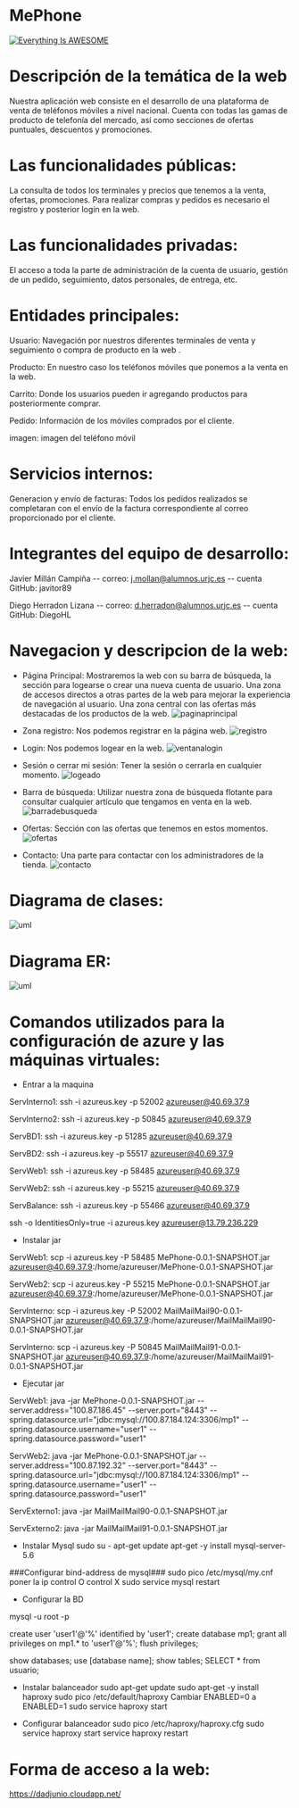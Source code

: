 # MePhone

[![Everything Is AWESOME](http://es.tinypic.com/r/2rg0uag/9)](https://www.youtube.com/watch?v=3qWNKigNENM&feature=youtu.be)




# Descripción de la temática de la web

Nuestra aplicación web consiste en el desarrollo de una plataforma de venta de teléfonos móviles a nivel nacional. 
Cuenta con todas las gamas de producto de telefonía del mercado, así como secciones de ofertas puntuales, descuentos y promociones.

# Las funcionalidades públicas:

La consulta de todos los  terminales y precios que  tenemos a la venta, ofertas, promociones.
Para realizar compras y pedidos es necesario el registro y posterior login en la web.

# Las funcionalidades privadas:

El acceso a toda la parte de administración de la cuenta de usuario, gestión de un pedido, seguimiento, datos personales, de entrega, etc.

# Entidades principales:

Usuario: Navegación por nuestros diferentes terminales de venta y seguimiento o compra de producto en la web .

Producto: En nuestro caso los teléfonos móviles que ponemos a la venta en la web.

Carrito: Donde los usuarios pueden ir agregando productos para posteriormente comprar.

Pedido: Información de los móviles comprados por el cliente.

imagen: imagen del teléfono móvil

# Servicios internos:

Generacion y envío de facturas: Todos los pedidos realizados se completaran con el envío de la factura correspondiente al correo proporcionado por el cliente.

#  Integrantes del equipo de desarrollo:

Javier Millán Campiña  -- correo: j.mollan@alumnos.urjc.es -- cuenta GitHub: javitor89

Diego Herradon Lizana -- correo: d.herradon@alumnos.urjc.es -- cuenta GitHub: DiegoHL

#  Navegacion y descripcion de la web:

* Página Principal:
Mostraremos la web con su barra de búsqueda, la sección para logearse o crear una nueva cuenta de usuario.
Una zona de accesos directos a otras partes de la web para mejorar la experiencia de navegación al usuario.
Una zona central con las ofertas más destacadas de los productos de la web.
![paginaprincipal](https://github.com/javitor89/MePhone/blob/master/capturas/Principal.JPG)

* Zona registro:
Nos podemos registrar en la página web.
![registro](https://github.com/javitor89/MePhone/blob/master/capturas/Registro.JPG)

* Login:
Nos podemos logear en la web.
![ventanalogin](https://github.com/javitor89/MePhone/blob/master/capturas/login.JPG)

* Sesión o cerrar mi sesión:
Tener la sesión o cerrarla en cualquier momento.
![logeado](https://github.com/javitor89/MePhone/blob/master/capturas/Logeado.JPG)

* Barra de búsqueda:
Utilizar nuestra zona de búsqueda flotante para consultar cualquier artículo que tengamos en venta en la web.
![barradebusqueda](https://github.com/javitor89/MePhone/blob/master/capturas/Barra%20de%20busqueda.JPG)

* Ofertas:
Sección con las ofertas que tenemos en estos momentos.
![ofertas](https://github.com/javitor89/MePhone/blob/master/capturas/ofertas.JPG)

* Contacto:
Una parte para contactar con los administradores de la tienda.
![contacto](https://github.com/javitor89/MePhone/blob/master/capturas/Contacto.JPG)

#  Diagrama de clases:
![uml](https://github.com/javitor89/MePhone/blob/master/capturas/UML1.JPG) 

#  Diagrama ER:
![uml](https://github.com/javitor89/MePhone/blob/master/capturas/ER.jpg) 

#  Comandos utilizados para la configuración de azure y las máquinas virtuales:

* Entrar a la maquina
                           
ServInterno1: ssh -i azureus.key -p 52002 azureuser@40.69.37.9

ServInterno2: ssh -i azureus.key -p 50845 azureuser@40.69.37.9

ServBD1: ssh -i azureus.key -p 51285 azureuser@40.69.37.9

ServBD2: ssh -i azureus.key -p 55517 azureuser@40.69.37.9

ServWeb1: ssh -i azureus.key -p 58485 azureuser@40.69.37.9

ServWeb2: ssh -i azureus.key -p 55215 azureuser@40.69.37.9

ServBalance: ssh -i azureus.key -p 55466 azureuser@40.69.37.9

ssh -o IdentitiesOnly=true -i azureus.key azureuser@13.79.236.229


* Instalar jar

ServWeb1: scp -i azureus.key -P 58485 MePhone-0.0.1-SNAPSHOT.jar azureuser@40.69.37.9:/home/azureuser/MePhone-0.0.1-SNAPSHOT.jar

ServWeb2: scp -i azureus.key -P 55215 MePhone-0.0.1-SNAPSHOT.jar azureuser@40.69.37.9:/home/azureuser/MePhone-0.0.1-SNAPSHOT.jar

ServInterno: scp -i azureus.key -P 52002 MailMailMail90-0.0.1-SNAPSHOT.jar azureuser@40.69.37.9:/home/azureuser/MailMailMail90-0.0.1-SNAPSHOT.jar

ServInterno: scp -i azureus.key -P 50845 MailMailMail91-0.0.1-SNAPSHOT.jar azureuser@40.69.37.9:/home/azureuser/MailMailMail91-0.0.1-SNAPSHOT.jar


* Ejecutar jar

ServWeb1: java -jar MePhone-0.0.1-SNAPSHOT.jar --server.address="100.87.186.45" --server.port="8443" --spring.datasource.url="jdbc:mysql://100.87.184.124:3306/mp1" --spring.datasource.username="user1" --spring.datasource.password="user1"

ServWeb2: java -jar MePhone-0.0.1-SNAPSHOT.jar --server.address="100.87.192.32" --server.port="8443" --spring.datasource.url="jdbc:mysql://100.87.184.124:3306/mp1" --spring.datasource.username="user1" --spring.datasource.password="user1"

ServExterno1: java -jar MailMailMail90-0.0.1-SNAPSHOT.jar

ServExterno2: java -jar MailMailMail91-0.0.1-SNAPSHOT.jar

* Instalar Mysql
sudo su -
apt-get update
apt-get -y install mysql-server-5.6


###Configurar bind-address de mysql###
sudo pico /etc/mysql/my.cnf
poner la ip 
control O
control X
sudo service mysql restart


* Configurar la BD

mysql -u root -p

create user 'user1'@'%' identified by 'user1';
create database mp1;
grant all privileges on mp1.* to 'user1'@'%';
flush privileges;

show databases;
use [database name];
show tables;
SELECT * from usuario;


* Instalar balanceador 
sudo apt-get update
sudo apt-get -y install haproxy
sudo pico /etc/default/haproxy
Cambiar ENABLED=0 a ENABLED=1
sudo service haproxy start


* Configurar balanceador
sudo pico /etc/haproxy/haproxy.cfg
sudo service haproxy start
service haproxy restart


#  Forma de acceso a la web:

https://dadjunio.cloudapp.net/
